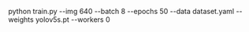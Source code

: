 python train.py --img 640 --batch 8 --epochs 50 --data dataset.yaml --weights yolov5s.pt --workers 0
